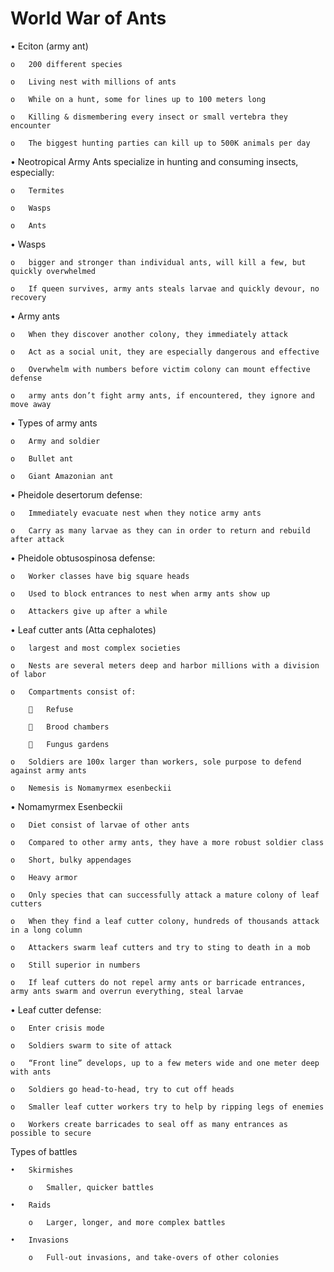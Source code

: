 # World War of Ants

•	Eciton (army ant)

	o	200 different species
	
	o	Living nest with millions of ants
	
	o	While on a hunt, some for lines up to 100 meters long
	
	o	Killing & dismembering every insect or small vertebra they encounter 
	
	o	The biggest hunting parties can kill up to 500K animals per day
	
•	Neotropical Army Ants specialize in hunting and consuming insects, especially:

	o	Termites
	
	o	Wasps
	
	o	Ants
	
•	Wasps

	o	bigger and stronger than individual ants, will kill a few, but quickly overwhelmed 
	
	o	If queen survives, army ants steals larvae and quickly devour, no recovery 
	
•	Army ants

	o	When they discover another colony, they immediately attack
	
	o	Act as a social unit, they are especially dangerous and effective
	
	o	Overwhelm with numbers before victim colony can mount effective defense
	
	o	army ants don’t fight army ants, if encountered, they ignore and move away
	
•	Types of army ants

	o	Army and soldier
	
	o	Bullet ant
	
	o	Giant Amazonian ant
	
•	Pheidole desertorum defense:

	o	Immediately evacuate nest when they notice army ants
	
	o	Carry as many larvae as they can in order to return and rebuild after attack
	
•	Pheidole obtusospinosa defense:

	o	Worker classes have big square heads
	
	o	Used to block entrances to nest when army ants show up
	
	o	Attackers give up after a while
	
•	Leaf cutter ants (Atta cephalotes)

	o	largest and most complex societies 
	
	o	Nests are several meters deep and harbor millions with a division of labor
	
	o	Compartments consist of:
	
			Refuse
		
			Brood chambers
		
			Fungus gardens
		
	o	Soldiers are 100x larger than workers, sole purpose to defend against army ants
	
	o	Nemesis is Nomamyrmex esenbeckii 
	
•	Nomamyrmex Esenbeckii

	o	Diet consist of larvae of other ants
	
	o	Compared to other army ants, they have a more robust soldier class
	
	o	Short, bulky appendages
	
	o	Heavy armor
	
	o	Only species that can successfully attack a mature colony of leaf cutters
	
	o	When they find a leaf cutter colony, hundreds of thousands attack in a long column
	
	o	Attackers swarm leaf cutters and try to sting to death in a mob
	
	o	Still superior in numbers
	
	o	If leaf cutters do not repel army ants or barricade entrances, army ants swarm and overrun everything, steal larvae
	
•	Leaf cutter defense:

	o	Enter crisis mode
	
	o	Soldiers swarm to site of attack
	
	o	“Front line” develops, up to a few meters wide and one meter deep with ants
	
	o	Soldiers go head-to-head, try to cut off heads
	
	o	Smaller leaf cutter workers try to help by ripping legs of enemies
	
	o	Workers create barricades to seal off as many entrances as possible to secure
	
Types of battles

	•	Skirmishes
	
		o	Smaller, quicker battles
		
	•	Raids
	
		o	Larger, longer, and more complex battles
		
	•	Invasions
	
		o	Full-out invasions, and take-overs of other colonies


